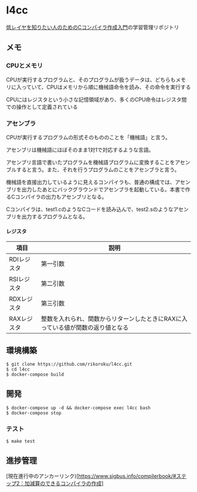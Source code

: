 # l4cc
[低レイヤを知りたい人のためのCコンパイラ作成入門](https://www.sigbus.info/compilerbook/)の学習管理リポジトリ

## メモ

### CPUとメモリ

CPUが実行するプログラムと、そのプログラムが扱うデータは、どちらもメモリに入っていて、CPUはメモリから順に機械語命令を読み、その命令を実行する

CPUにはレジスタという小さな記憶領域があり、多くのCPU命令はレジスタ間での操作として定義されている


### アセンブラ

CPUが実行するプログラムの形式そのもののことを「機械語」と言う。

アセンブリは機械語にほぼそのまま1対1で対応するような言語。

アセンブリ言語で書いたプログラムを機械語プログラムに変換することをアセンブルすると言う。また、それを行うプログラムのことをアセンブラと言う。

機械語を直接出力しているように見えるコンパイラも、普通の構成では、アセンブリを出力したあとにバックグラウンドでアセンブラを起動している。本書で作るCコンパイラの出力もアセンブリとなる。

Cコンパイラは、test1.cのようなCコードを読み込んで、test2.sのようなアセンブリを出力するプログラムとなる。

#### レジスタ

| 項目  | 説明 |
| ------------- | ------------- |
| RDIレジスタ | 第一引数 |
| RSIレジスタ | 第二引数 |
| RDXレジスタ | 第三引数 |
| RAXレジスタ | 整数を入れられ、関数からリターンしたときにRAXに入っている値が関数の返り値となる |

## 環境構築

```
$ git clone https://github.com/rikoroku/l4cc.git
$ cd l4cc
$ docker-compose build
```

## 開発

```
$ docker-compose up -d && docker-compose exec l4cc bash
$ docker-compose stop
```

### テスト

```
$ make test
```

## 進捗管理
[現在進行中のアンカーリンク)[https://www.sigbus.info/compilerbook/#ステップ2：加減算のできるコンパイラの作成]
